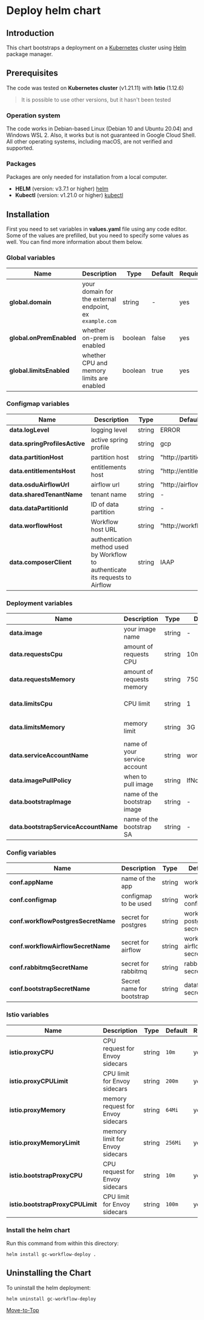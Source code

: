 <!--- Deploy -->

# Deploy helm chart

## Introduction

This chart bootstraps a deployment on a [Kubernetes](https://kubernetes.io) cluster using [Helm](https://helm.sh) package manager.

## Prerequisites

The code was tested on **Kubernetes cluster** (v1.21.11) with **Istio** (1.12.6)

> It is possible to use other versions, but it hasn't been tested

### Operation system

The code works in Debian-based Linux (Debian 10 and Ubuntu 20.04) and Windows WSL 2. Also, it works but is not guaranteed in Google Cloud Shell. All other operating systems, including macOS, are not verified and supported.

### Packages

Packages are only needed for installation from a local computer.

- **HELM** (version: v3.7.1 or higher) [helm](https://helm.sh/docs/intro/install/)
- **Kubectl** (version: v1.21.0 or higher) [kubectl](https://kubernetes.io/docs/tasks/tools/#kubectl)

## Installation

First you need to set variables in **values.yaml** file using any code editor. Some of the values are prefilled, but you need to specify some values as well. You can find more information about them below.

### Global variables

| Name | Description | Type | Default |Required |
|------|-------------|------|---------|---------|
**global.domain** | your domain for the external endpoint, ex `example.com` | string | - | yes
**global.onPremEnabled** | whether on-prem is enabled | boolean | false | yes
**global.limitsEnabled** | whether CPU and memory limits are enabled | boolean | true | yes

### Configmap variables

| Name                     | Description           | Type   | Default               | Required |
| ------------------------ | --------------------- | ------ | --------------------- | -------- |
| **data.logLevel**             | logging level         | string | ERROR                  | yes      |
| **data.springProfilesActive** | active spring profile | string | gcp                   | yes      |
| **data.partitionHost**        | partition host        | string | "http://partition"    | yes      |
| **data.entitlementsHost**     | entitlements host     | string | "http://entitlements" | yes      |
| **data.osduAirflowUrl**       | airflow url           | string | "http://airflow:8080" | yes      |
| **data.sharedTenantName**     | tenant name           | string | -                     | yes      |
| **data.dataPartitionId** | ID of data partition | string | -                | yes      |
| **data.worflowHost**     | Workflow host URL    | string | "http://workflow" | yes      |
| **data.composerClient**  | authentication method used by Workflow to authenticate its requests to Airflow | string | IAAP | no |

### Deployment variables

| Name                   | Description                  | Type   | Default      | Required |
| ---------------------- | ---------------------------- | ------ | ------------ | -------- |
| **data.image**              | your image name              | string | -            | yes      |
| **data.requestsCpu**        | amount of requests CPU       | string | 10m          | yes      |
| **data.requestsMemory**     | amount of requests memory    | string | 750Mi        | yes      |
| **data.limitsCpu**          | CPU limit                    | string | 1            | only if `global.limitsEnabled` is true      |
| **data.limitsMemory**       | memory limit                 | string | 3G           | only if `global.limitsEnabled` is true      |
| **data.serviceAccountName** | name of your service account | string | workflow     | yes      |
| **data.imagePullPolicy**    | when to pull image           | string | IfNotPresent | yes      |
| **data.bootstrapImage**              | name of the bootstrap image | string | -       | yes      |
| **data.bootstrapServiceAccountName** | name of the bootstrap SA    | string | -       | yes      |

### Config variables

| Name                           | Description                | Type    | Default                  | Required |
| ------------------------------ | -------------------------- | ------- | ------------------------ | -------- |
| **conf.appName**                    | name of the app            | string  | workflow                 | yes      |
| **conf.configmap**                  | configmap to be used       | string  | workflow-config          | yes      |
| **conf.workflowPostgresSecretName** | secret for postgres        | string  | workflow-postgres-secret | yes      |
| **conf.workflowAirflowSecretName**  | secret for airflow         | string  | workflow-airflow-secret  | yes      |
| **conf.rabbitmqSecretName**         | secret for rabbitmq        | string  | rabbitmq-secret          | yes      |
| **conf.bootstrapSecretName**        | Secret name for bootstrap  | string  | datafier-secret          | yes      |

### Istio variables

| Name | Description | Type | Default |Required |
|------|-------------|------|---------|---------|
**istio.proxyCPU** | CPU request for Envoy sidecars | string | `10m` | yes
**istio.proxyCPULimit** | CPU limit for Envoy sidecars | string | `200m` | yes
**istio.proxyMemory** | memory request for Envoy sidecars | string | `64Mi` | yes
**istio.proxyMemoryLimit** | memory limit for Envoy sidecars | string | `256Mi` | yes
**istio.bootstrapProxyCPU** | CPU request for Envoy sidecars | string | `10m` | yes
**istio.bootstrapProxyCPULimit** | CPU limit for Envoy sidecars | string | `100m` | yes

### Install the helm chart

Run this command from within this directory:

```console
helm install gc-workflow-deploy .
```

## Uninstalling the Chart

To uninstall the helm deployment:

```console
helm uninstall gc-workflow-deploy
```

[Move-to-Top](#deploy-helm-chart)
